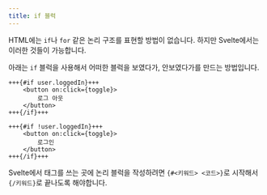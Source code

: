 ```yaml
---
title: if 블럭
---
```


HTML에는 `if`나 `for` 같은 논리 구조를 표현할 방법이 없습니다. 하지만 Svelte에서는 이러한 것들이 가능합니다. 

아래는 `if` 블럭을 사용해서 어떠한 블럭을 보였다가, 안보였다가를 만드는 방법입니다.

```svelte
+++{#if user.loggedIn}+++
	<button on:click={toggle}>
		로그 아웃
	</button>
+++{/if}+++

+++{#if !user.loggedIn}+++
	<button on:click={toggle}>
		로그인
	</button>
+++{/if}+++
```

Svelte에서 태그를 쓰는 곳에 논리 블럭을 작성하려면 `{#<키워드> <코드>}`로 시작해서 `{/키워드}`로 끝나도록 해야합니다.
